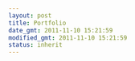 ```yaml
---
layout: post
title: Portfolio
date_gmt: 2011-11-10 15:21:59
modified_gmt: 2011-11-10 15:21:59
status: inherit
---
```


